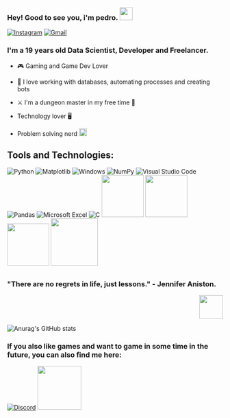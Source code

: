 ### Hey! Good to see you, i'm pedro. <img src="https://camo.githubusercontent.com/0c732027af8a28d138e3698181f7be7c9b97d443b4beb9c7ce8ec4cffc6b4767/68747470733a2f2f6d656469612e67697068792e636f6d2f6d656469612f6876524a434c467a6361737252346961377a2f67697068792e676966" width="30px">

[![Instagram](https://img.shields.io/badge/Instagram-E4405F?style=for-the-badge&logo=instagram&logoColor=white)](https://instagram.com/pedrobigwolf)
[![Gmail](https://img.shields.io/badge/Gmail-D14836?style=for-the-badge&logo=gmail&logoColor=white)](mailto:pedrox2102@gmail.com)

<p align="center">
  <h3>I'm a 19 years old Data Scientist, Developer and Freelancer.</h3>
</p>

 - :video_game: Gaming and Game Dev Lover
  
 - :robot: I love working with databases, automating processes and creating bots
   
 - :crossed_swords: I'm a dungeon master in my free time :game_die:
 
 - Technology lover :desktop_computer:	
 
 - Problem solving nerd <img src="https://static.wikia.nocookie.net/oneshot/images/e/e6/Enlarged_sunicon.png/revision/latest?cb=20161215051555" width="18px">

## Tools and Technologies: 

![Python](https://img.shields.io/badge/python-3670A0?style=for-the-badge&logo=python&logoColor=ffdd54)
![Matplotlib](https://img.shields.io/badge/Matplotlib-%23ffffff.svg?style=for-the-badge&logo=Matplotlib&logoColor=black)
![Windows](https://img.shields.io/badge/Windows-0078D6?style=for-the-badge&logo=windows&logoColor=white)
![NumPy](https://img.shields.io/badge/numpy-%23013243.svg?style=for-the-badge&logo=numpy&logoColor=white)
![Visual Studio Code](https://img.shields.io/badge/Visual%20Studio%20Code-0078d7.svg?style=for-the-badge&logo=visual-studio-code&logoColor=white)
![Pandas](https://img.shields.io/badge/pandas-%23150458.svg?style=for-the-badge&logo=pandas&logoColor=white)
![Microsoft Excel](https://img.shields.io/badge/Microsoft_Excel-217346?style=for-the-badge&logo=microsoft-excel&logoColor=white)
![C](https://img.shields.io/badge/c-%2300599C.svg?style=for-the-badge&logo=c&logoColor=white)
<img src="https://img.shields.io/badge/MySQL-4479A1?style=flat&logo=mysql&logoColor=white" width="98px">
<img src="https://img.shields.io/badge/SQLite-003B57?style=flat&logo=sqlite&logoColor=white" width="98px">
<img src="https://img.shields.io/badge/Ubuntu-E95420?style=flat&logo=ubuntu&logoColor=white" width="98px">
<img src="https://img.shields.io/badge/GitHub-181717?style=flat&logo=github&logoColor=white" width="110px">

##

<p>
  <h3>
  "There are no regrets in life, just lessons."
- Jennifer Aniston.
  </h3>
  <p align="right">
    <img src="https://media.tenor.com/8QTiEfTe1RoAAAAi/niko-oneshot.gif" width="55px">
  </p>
</p>

![Anurag's GitHub stats](https://github-readme-stats.vercel.app/api?username=Pedr9vskCray&show_icons=true&theme=ambient_gradient)

### If you also like games and want to game in some time in the future, you can also find me here:
[![Discord](https://img.shields.io/badge/Discord-%235865F2.svg?style=for-the-badge&logo=discord&logoColor=white)](pedr9vskcray)
<a href="https://steamcommunity.com/id/Pedr9vskCray/">
<img src="https://img.shields.io/badge/steam-%23000000.svg?style=for-the-badge&logo=steam&logoColor=white)](https://steamcommunity.com/id/Pedr9vskCray" width="102">
</a>
